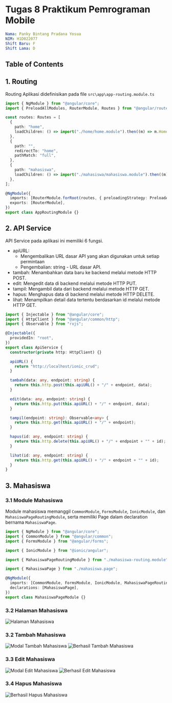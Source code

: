 # Tugas 8 Praktikum Pemrograman Mobile

```yml
Nama: Panky Bintang Pradana Yosua
NIM: H1D022077
Shift Baru: F
Shift Lama: D
```

## Table of Contents

## 1. Routing

Routing Aplikasi didefinisikan pada file `src\app\app-routing.module.ts`

```ts
import { NgModule } from "@angular/core";
import { PreloadAllModules, RouterModule, Routes } from "@angular/router";

const routes: Routes = [
  {
    path: "home",
    loadChildren: () => import("./home/home.module").then((m) => m.HomePageModule),
  },
  {
    path: "",
    redirectTo: "home",
    pathMatch: "full",
  },
  {
    path: "mahasiswa",
    loadChildren: () => import("./mahasiswa/mahasiswa.module").then((m) => m.MahasiswaPageModule),
  },
];

@NgModule({
  imports: [RouterModule.forRoot(routes, { preloadingStrategy: PreloadAllModules })],
  exports: [RouterModule],
})
export class AppRoutingModule {}
```

## 2. API Service

API Service pada aplikasi ini memiliki 6 fungsi.

- apiURL:
  - Mengembalikan URL dasar API yang akan digunakan untuk setiap permintaan
  - Pengembalian: string - URL dasar API.
- tambah: Menambahkan data baru ke backend melalui metode HTTP POST.
- edit: Mengedit data di backend melalui metode HTTP PUT.
- tampil: Mengambil data dari backend melalui metode HTTP GET.
- hapus: Menghapus data di backend melalui metode HTTP DELETE.
- lihat: Menampilkan detail data tertentu berdasarkan id melalui metode HTTP GET.

```ts
import { Injectable } from "@angular/core";
import { HttpClient } from "@angular/common/http";
import { Observable } from "rxjs";

@Injectable({
  providedIn: "root",
})
export class ApiService {
  constructor(private http: HttpClient) {}

  apiURL() {
    return "http://localhost/ionic_crud";
  }

  tambah(data: any, endpoint: string) {
    return this.http.post(this.apiURL() + "/" + endpoint, data);
  }

  edit(data: any, endpoint: string) {
    return this.http.put(this.apiURL() + "/" + endpoint, data);
  }

  tampil(endpoint: string): Observable<any> {
    return this.http.get(this.apiURL() + "/" + endpoint);
  }

  hapus(id: any, endpoint: string) {
    return this.http.delete(this.apiURL() + "/" + endpoint + "" + id);
  }

  lihat(id: any, endpoint: string) {
    return this.http.get(this.apiURL() + "/" + endpoint + "" + id);
  }
}
```

## 3. Mahasiswa

### 3.1 Module Mahasiswa

Module mahasiswa memanggil `CommonModule`, `FormsModule`, `IonicModule`, dan `MahasiswaPageRoutingModule`, serta memiliki Page dalam declaration bernama `MahasiswaPage`.

```ts
import { NgModule } from "@angular/core";
import { CommonModule } from "@angular/common";
import { FormsModule } from "@angular/forms";

import { IonicModule } from "@ionic/angular";

import { MahasiswaPageRoutingModule } from "./mahasiswa-routing.module";

import { MahasiswaPage } from "./mahasiswa.page";

@NgModule({
  imports: [CommonModule, FormsModule, IonicModule, MahasiswaPageRoutingModule],
  declarations: [MahasiswaPage],
})
export class MahasiswaPageModule {}
```

### 3.2 Halaman Mahasiswa

![Halaman Mahasiswa](./snapshots/halaman-mahasiswa.png)

### 3.2 Tambah Mahasiswa

![Modal Tambah Mahasiswa](./snapshots/tambah-mahasiswa.png)
![Berhasil Tambah Mahasiswa](./snapshots/berhasil-tambah-mahasiswa.png)

### 3.3 Edit Mahasiswa

![Modal Edit Mahasiswa](./snapshots/edit-mahasiswa.png)
![Berhasil Edit Mahasiswa](./snapshots/berhasil-edit-mahasiswa.png)

### 3.4 Hapus Mahasiswa

![Berhasil Hapus Mahasiswa](./snapshots/berhasil-hapus-mahasiswa.png)

